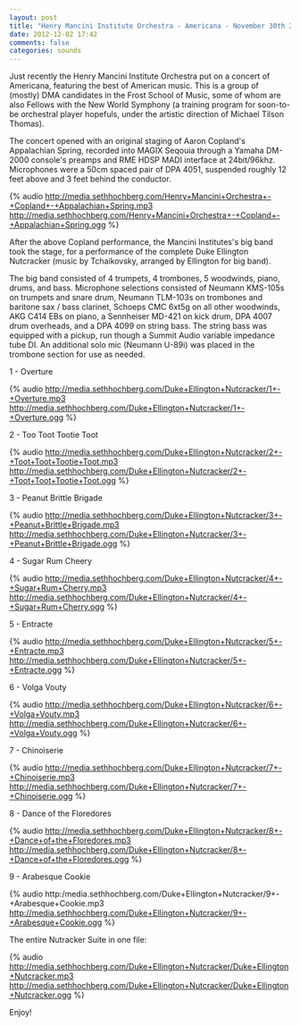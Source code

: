 ```yaml
---
layout: post
title: "Henry Mancini Institute Orchestra - Americana - November 30th 2012"
date: 2012-12-02 17:42
comments: false
categories: sounds
---
```


Just recently the Henry Mancini Institute Orchestra put on a concert of Americana, featuring the best of American music. This is a group of (mostly) DMA candidates in the Frost School of Music, some of whom are also Fellows with the New World Symphony (a training program for soon-to-be orchestral player hopefuls, under the artistic direction of Michael Tilson Thomas). 

The concert opened with an original staging of Aaron Copland's Appalachian Spring, recorded into MAGIX Seqouia through a Yamaha DM-2000 console's preamps and RME HDSP MADI interface at 24bit/96khz. Microphones were a 50cm spaced pair of DPA 4051, suspended roughly 12 feet above and 3 feet behind the conductor. 

{% audio http://media.sethhochberg.com/Henry+Mancini+Orchestra+-+Copland+-+Appalachian+Spring.mp3 http://media.sethhochberg.com/Henry+Mancini+Orchestra+-+Copland+-+Appalachian+Spring.ogg %}

After the above Copland performance, the Mancini Institutes's big band took the stage, for a performance of the complete Duke Ellington Nutcracker (music by Tchaikovsky, arranged by Ellington for big band). 

The big band consisted of 4 trumpets, 4 trombones, 5 woodwinds, piano, drums, and bass. Microphone selections consisted of Neumann KMS-105s on trumpets and snare drum, Neumann TLM-103s on trombones and baritone sax / bass clarinet, Schoeps CMC 6xt5g on all other woodwinds, AKG C414 EBs on piano, a Sennheiser MD-421 on kick drum, DPA 4007 drum overheads, and a DPA 4099 on string bass. The string bass was equipped with a pickup, run though a Summit Audio variable impedance tube DI. An additional solo mic (Neumann U-89i) was placed in the trombone section for use as needed. 

1 - Overture

{% audio http://media.sethhochberg.com/Duke+Ellington+Nutcracker/1+-+Overture.mp3 http://media.sethhochberg.com/Duke+Ellington+Nutcracker/1+-+Overture.ogg %}

2 - Too Toot Tootie Toot

{% audio http://media.sethhochberg.com/Duke+Ellington+Nutcracker/2+-+Toot+Toot+Tootie+Toot.mp3 http://media.sethhochberg.com/Duke+Ellington+Nutcracker/2+-+Toot+Toot+Tootie+Toot.ogg %}

3 - Peanut Brittle Brigade

{% audio http://media.sethhochberg.com/Duke+Ellington+Nutcracker/3+-+Peanut+Brittle+Brigade.mp3 http://media.sethhochberg.com/Duke+Ellington+Nutcracker/3+-+Peanut+Brittle+Brigade.ogg %}

4 - Sugar Rum Cheery

{% audio http://media.sethhochberg.com/Duke+Ellington+Nutcracker/4+-+Sugar+Rum+Cherry.mp3 http://media.sethhochberg.com/Duke+Ellington+Nutcracker/4+-+Sugar+Rum+Cherry.ogg %}

5 - Entracte

{% audio http://media.sethhochberg.com/Duke+Ellington+Nutcracker/5+-+Entracte.mp3 http://media.sethhochberg.com/Duke+Ellington+Nutcracker/5+-+Entracte.ogg %}

6 - Volga Vouty

{% audio http://media.sethhochberg.com/Duke+Ellington+Nutcracker/6+-+Volga+Vouty.mp3 http://media.sethhochberg.com/Duke+Ellington+Nutcracker/6+-+Volga+Vouty.ogg %}

7 - Chinoiserie

{% audio http://media.sethhochberg.com/Duke+Ellington+Nutcracker/7+-+Chinoiserie.mp3 http://media.sethhochberg.com/Duke+Ellington+Nutcracker/7+-+Chinoiserie.ogg %}

8 - Dance of the Floredores

{% audio http://media.sethhochberg.com/Duke+Ellington+Nutcracker/8+-+Dance+of+the+Floredores.mp3 http://media.sethhochberg.com/Duke+Ellington+Nutcracker/8+-+Dance+of+the+Floredores.ogg %}

9 - Arabesque Cookie

{% audio http:/media.sethhochberg.com/Duke+Ellington+Nutcracker/9+-+Arabesque+Cookie.mp3 http://media.sethhochberg.com/Duke+Ellington+Nutcracker/9+-+Arabesque+Cookie.ogg %}

The entire Nutracker Suite in one file:

{% audio http://media.sethhochberg.com/Duke+Ellington+Nutcracker/Duke+Ellington+Nutcracker.mp3 http://media.sethhochberg.com/Duke+Ellington+Nutcracker/Duke+Ellington+Nutcracker.ogg %}

Enjoy!
